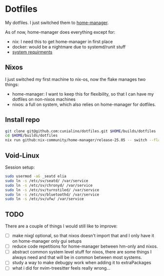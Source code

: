 # Dotfiles

My dotfiles. I just switched them to [home-manager](https://nix-community.github.io/home-manager/).

As of now, home-manager does everything except for:

- nix: I need this to get home-manager in first place
- docker: would be a nightmare due to systemd/runit stuff
- [system requirments](./requirements/README.md)

## Nixos 

I just switched my first machine to nix-os, now the flake manages two things:

- home-manager: I want to keep this for flexibility, so that I can have my dotfiles on non-nixos machines
- nixos: a full on system, which also relies on home-manager for dotfiles.

## Install repo 

```bash
git clone git@github.com:cunialino/dotfiles.git $HOME/builds/dotfiles
cd $HOME/builds/dotfiles
nix run github:nix-community/home-manager/release-25.05 -- switch --flake .#gem
```

## Void-Linux

Session setup:
```bash
sudo usermod -aG _seatd elia
sudo ln -s /etc/sv/seatd/ /var/service
sudo ln -s /etc/sv/chronyd/ /var/service
sudo ln -s /etc/sv/turnstiled/ /var/service
sudo ln -s /etc/sv/bluetoothd/ /var/service
sudo ln -s /etc/sv/ufw/ /var/service
```


## TODO 

There are a couple of things I would still like to improve:

- [ ] make nixgl optional, so that nixos doesn't import that and I only have it on home-manager only gui setups
- [ ] reduce code repetitions for home-manager between hm-only and nixos.
- [ ] abstract common system level stuff for nixos, there are some things I always need and that will be in common between most systems.
- [ ] study a way to make debugpy work when adding it to extraPackages
- [ ] what i did for nvim-treesitter feels really wrong...
